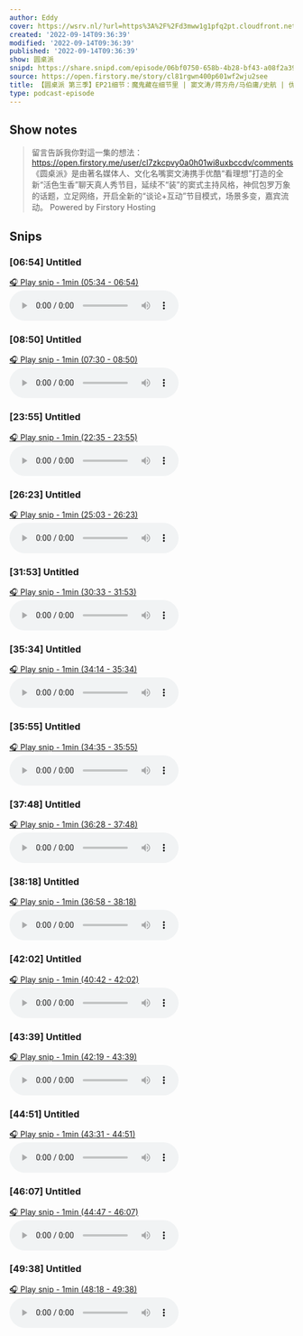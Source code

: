 ```yaml
---
author: Eddy
cover: https://wsrv.nl/?url=https%3A%2F%2Fd3mww1g1pfq2pt.cloudfront.net%2FAvatar%2Fcl7zkcpvy0a0h01wi8uxbccdv%2F1666234585141.jpg&w=200&h=200
created: '2022-09-14T09:36:39'
modified: '2022-09-14T09:36:39'
published: '2022-09-14T09:36:39'
show: 圆桌派
snipd: https://share.snipd.com/episode/06bf0750-658b-4b28-bf43-a08f2a398aac
source: https://open.firstory.me/story/cl81rgwn400p601wf2wju2see
title: 【圆桌派 第三季】EP21细节：魔鬼藏在细节里 | 窦文涛/蒋方舟/马伯庸/史航 | 优酷纪实 YOUKU DOCUMENTARY
type: podcast-episode
---
```



## Show notes
> 留言告訴我你對這一集的想法：  https://open.firstory.me/user/cl7zkcpvy0a0h01wi8uxbccdv/comments   《圆桌派》是由著名媒体人、文化名嘴窦文涛携手优酷“看理想”打造的全新“活色生香”聊天真人秀节目，延续不“装”的窦式主持风格，神侃包罗万象的话题，立足网络，开启全新的“谈论+互动”节目模式，场景多变，嘉宾流动。
> Powered by  Firstory Hosting

## Snips
### [06:54] Untitled
[🎧 Play snip - 1min️ (05:34 - 06:54)](https://share.snipd.com/snip/a79b64df-a72d-4328-9741-e0503090f42c)
<audio controls> <source src="https://backend.endpoints.firstory-709db.cloud.goog/play.mp3?url=https%3A%2F%2Fd3mww1g1pfq2pt.cloudfront.net%2FRecord%2Fcl7zkcpvy0a0h01wi8uxbccdv%2Fcl81rgwn400p701wff9t417cf.mp3%3Fv%3D1663168558402#t=05:34,06:54"> </audio>
### [08:50] Untitled
[🎧 Play snip - 1min️ (07:30 - 08:50)](https://share.snipd.com/snip/ad33a801-695c-4189-8df1-0af8cf18bbe2)
<audio controls> <source src="https://backend.endpoints.firstory-709db.cloud.goog/play.mp3?url=https%3A%2F%2Fd3mww1g1pfq2pt.cloudfront.net%2FRecord%2Fcl7zkcpvy0a0h01wi8uxbccdv%2Fcl81rgwn400p701wff9t417cf.mp3%3Fv%3D1663168558402#t=07:30,08:50"> </audio>
### [23:55] Untitled
[🎧 Play snip - 1min️ (22:35 - 23:55)](https://share.snipd.com/snip/f7181904-779b-4db2-8e51-28bb33fdede4)
<audio controls> <source src="https://backend.endpoints.firstory-709db.cloud.goog/play.mp3?url=https%3A%2F%2Fd3mww1g1pfq2pt.cloudfront.net%2FRecord%2Fcl7zkcpvy0a0h01wi8uxbccdv%2Fcl81rgwn400p701wff9t417cf.mp3%3Fv%3D1663168558402#t=22:35,23:55"> </audio>
### [26:23] Untitled
[🎧 Play snip - 1min️ (25:03 - 26:23)](https://share.snipd.com/snip/fd1d83d7-01a6-47c7-a696-ed374a57389f)
<audio controls> <source src="https://backend.endpoints.firstory-709db.cloud.goog/play.mp3?url=https%3A%2F%2Fd3mww1g1pfq2pt.cloudfront.net%2FRecord%2Fcl7zkcpvy0a0h01wi8uxbccdv%2Fcl81rgwn400p701wff9t417cf.mp3%3Fv%3D1663168558402#t=25:03,26:23"> </audio>
### [31:53] Untitled
[🎧 Play snip - 1min️ (30:33 - 31:53)](https://share.snipd.com/snip/c5363905-b33f-45cd-977d-c2fcb11b4d79)
<audio controls> <source src="https://backend.endpoints.firstory-709db.cloud.goog/play.mp3?url=https%3A%2F%2Fd3mww1g1pfq2pt.cloudfront.net%2FRecord%2Fcl7zkcpvy0a0h01wi8uxbccdv%2Fcl81rgwn400p701wff9t417cf.mp3%3Fv%3D1663168558402#t=30:33,31:53"> </audio>
### [35:34] Untitled
[🎧 Play snip - 1min️ (34:14 - 35:34)](https://share.snipd.com/snip/fb297178-163a-4b9a-a526-4d453c9e0763)
<audio controls> <source src="https://backend.endpoints.firstory-709db.cloud.goog/play.mp3?url=https%3A%2F%2Fd3mww1g1pfq2pt.cloudfront.net%2FRecord%2Fcl7zkcpvy0a0h01wi8uxbccdv%2Fcl81rgwn400p701wff9t417cf.mp3%3Fv%3D1663168558402#t=34:14,35:34"> </audio>
### [35:55] Untitled
[🎧 Play snip - 1min️ (34:35 - 35:55)](https://share.snipd.com/snip/9df78134-8032-4740-b203-9dfc2210e422)
<audio controls> <source src="https://backend.endpoints.firstory-709db.cloud.goog/play.mp3?url=https%3A%2F%2Fd3mww1g1pfq2pt.cloudfront.net%2FRecord%2Fcl7zkcpvy0a0h01wi8uxbccdv%2Fcl81rgwn400p701wff9t417cf.mp3%3Fv%3D1663168558402#t=34:35,35:55"> </audio>
### [37:48] Untitled
[🎧 Play snip - 1min️ (36:28 - 37:48)](https://share.snipd.com/snip/7469a6ef-26ca-4fd7-97c8-ddc5b5e0e6e3)
<audio controls> <source src="https://backend.endpoints.firstory-709db.cloud.goog/play.mp3?url=https%3A%2F%2Fd3mww1g1pfq2pt.cloudfront.net%2FRecord%2Fcl7zkcpvy0a0h01wi8uxbccdv%2Fcl81rgwn400p701wff9t417cf.mp3%3Fv%3D1663168558402#t=36:28,37:48"> </audio>
### [38:18] Untitled
[🎧 Play snip - 1min️ (36:58 - 38:18)](https://share.snipd.com/snip/0c56c50d-5281-4820-a7bf-974b5a576cf4)
<audio controls> <source src="https://backend.endpoints.firstory-709db.cloud.goog/play.mp3?url=https%3A%2F%2Fd3mww1g1pfq2pt.cloudfront.net%2FRecord%2Fcl7zkcpvy0a0h01wi8uxbccdv%2Fcl81rgwn400p701wff9t417cf.mp3%3Fv%3D1663168558402#t=36:58,38:18"> </audio>
### [42:02] Untitled
[🎧 Play snip - 1min️ (40:42 - 42:02)](https://share.snipd.com/snip/7984f00b-5444-4ce3-afbb-ef434e1fae9e)
<audio controls> <source src="https://backend.endpoints.firstory-709db.cloud.goog/play.mp3?url=https%3A%2F%2Fd3mww1g1pfq2pt.cloudfront.net%2FRecord%2Fcl7zkcpvy0a0h01wi8uxbccdv%2Fcl81rgwn400p701wff9t417cf.mp3%3Fv%3D1663168558402#t=40:42,42:02"> </audio>
### [43:39] Untitled
[🎧 Play snip - 1min️ (42:19 - 43:39)](https://share.snipd.com/snip/2206b629-72f6-4ab4-ab2f-9210c6af5c89)
<audio controls> <source src="https://backend.endpoints.firstory-709db.cloud.goog/play.mp3?url=https%3A%2F%2Fd3mww1g1pfq2pt.cloudfront.net%2FRecord%2Fcl7zkcpvy0a0h01wi8uxbccdv%2Fcl81rgwn400p701wff9t417cf.mp3%3Fv%3D1663168558402#t=42:19,43:39"> </audio>
### [44:51] Untitled
[🎧 Play snip - 1min️ (43:31 - 44:51)](https://share.snipd.com/snip/f59cb509-e581-4586-a7b4-5712991a0aac)
<audio controls> <source src="https://backend.endpoints.firstory-709db.cloud.goog/play.mp3?url=https%3A%2F%2Fd3mww1g1pfq2pt.cloudfront.net%2FRecord%2Fcl7zkcpvy0a0h01wi8uxbccdv%2Fcl81rgwn400p701wff9t417cf.mp3%3Fv%3D1663168558402#t=43:31,44:51"> </audio>
### [46:07] Untitled
[🎧 Play snip - 1min️ (44:47 - 46:07)](https://share.snipd.com/snip/72f675bc-decb-4df8-ae22-60b1cea8e376)
<audio controls> <source src="https://backend.endpoints.firstory-709db.cloud.goog/play.mp3?url=https%3A%2F%2Fd3mww1g1pfq2pt.cloudfront.net%2FRecord%2Fcl7zkcpvy0a0h01wi8uxbccdv%2Fcl81rgwn400p701wff9t417cf.mp3%3Fv%3D1663168558402#t=44:47,46:07"> </audio>
### [49:38] Untitled
[🎧 Play snip - 1min️ (48:18 - 49:38)](https://share.snipd.com/snip/63aa48c5-b37c-4c1d-bdf8-42e46e71f235)
<audio controls> <source src="https://backend.endpoints.firstory-709db.cloud.goog/play.mp3?url=https%3A%2F%2Fd3mww1g1pfq2pt.cloudfront.net%2FRecord%2Fcl7zkcpvy0a0h01wi8uxbccdv%2Fcl81rgwn400p701wff9t417cf.mp3%3Fv%3D1663168558402#t=48:18,49:38"> </audio>
